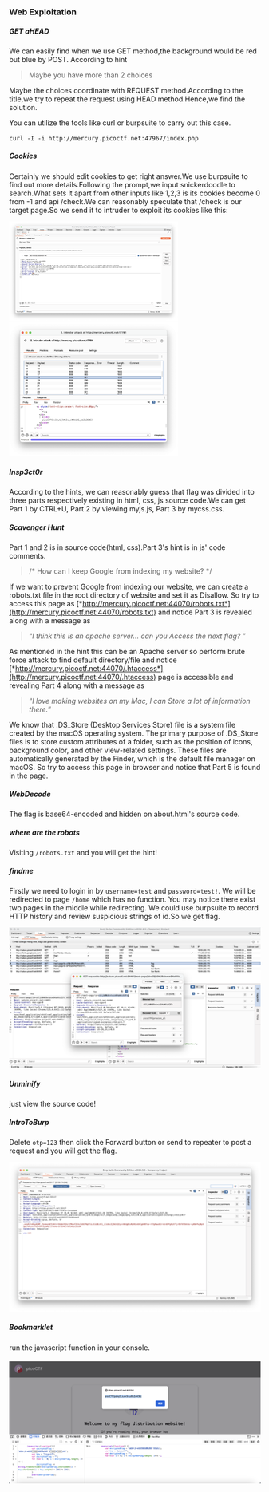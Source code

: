 ### Web Exploitation

##### GET aHEAD

We can easily find when we use GET method,the background would be red but blue by POST. According to hint

> Maybe you have more than 2 choices

Maybe the choices coordinate with REQUEST method.According to the title,we try to repeat the request using HEAD method.Hence,we find the solution.

You can utilize the tools like curl or burpsuite to carry out this case.

```shell
curl -I -i http://mercury.picoctf.net:47967/index.php
```

##### Cookies

Certainly we should edit cookies to get right answer.We use burpsuite to find out more details.Following the prompt,we input snickerdoodle to search.What sets it apart from other inputs like 1,2,3 is its cookies become 0 from -1 and api /check.We can reasonably speculate that /check is our target page.So we send it to intruder to exploit its cookies like this:

<img src="./assets/cookies2.png" alt="cookies2" style="zoom:33%;" />

<img src="./assets/cookies1.png" alt="cookies1" style="zoom: 33%;" />

##### Insp3ct0r

According to the hints, we can reasonably guess that flag was divided into three parts respectively existing in html, css, js source code.We can get Part 1 by CTRL+U, Part 2 by viewing myjs.js, Part 3 by mycss.css.

##### Scavenger Hunt

Part 1 and 2 is in source code(html, css).Part 3's hint is in js' code comments.

> /* How can I keep Google from indexing my website? */

If we want to prevent Google from indexing our website, we can create a  robots.txt file in the root directory of website and set it as Disallow. So try to access this page as [*http://mercury.picoctf.net:44070/robots.txt*](http://mercury.picoctf.net:44070/robots.txt) and notice Part 3 is revealed along with a message as

>  “*I think this is an apache server… can you Access the next flag?* ”

As mentioned in the hint this can be an Apache server so perform brute force attack to find default directory/file and notice [*http://mercury.picoctf.net:44070/.htaccess*](http://mercury.picoctf.net:44070/.htaccess) page is accessible and revealing Part 4 along with a message as

>  “*I love making websites on my Mac, I can Store a lot of information there.*”

We know that .DS_Store (Desktop Services Store) file is a system file  created by the macOS operating system. The primary purpose of .DS_Store  files is to store custom attributes of a folder, such as the position of icons, background color, and other view-related settings. These files  are automatically generated by the Finder, which is the default file  manager on macOS. So try to access this page in browser and notice that Part 5 is found in the page.

##### WebDecode

The flag is base64-encoded and hidden on about.html's source code.

##### where are the robots

Visiting `/robots.txt` and you will get the hint!

##### findme

Firstly we need to login in by `username=test` and `password=test!`. We will be redirected to page `/home` which has no function. You may notice there exist two pages in the middle while redirecting. We could use burpsuite to record HTTP history and review suspicious strings of id.So we get flag.

<img src="./assets/findme.png" alt="findme" style="zoom:50%;" />

##### Unminify

just view the source code!

##### IntroToBurp

Delete `otp=123`  then click the Forward button or send to repeater to post a request and you will get the flag.

![](./assets/introburp.png)

##### Bookmarklet

run the javascript function in your console.

##### <img src="./assets/bookmarklet.png" alt="截屏2024-07-05 15.07.48" style="zoom:50%;" />